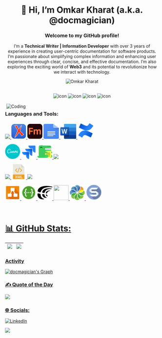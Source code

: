 <h1 align="center">👋 Hi, I’m Omkar Kharat (a.k.a. @docmagician)</h1>
<h3 align="center">Welcome to my GitHub profile!</h3>
<p align="center">I’m a <b>Technical Writer | Information Developer</b> with over 3 years of experience in creating user-centric documentation for software products. I’m passionate about simplifying complex information and enhancing user experiences through clear, concise, and effective documentation. I’m also exploring the exciting world of <b>Web3</b> and its potential to revolutionize how we interact with technology.</p>
<p align="center"> 
 <img src="https://komarev.com/ghpvc/?username=docmagician&label=Profile%20views&color=0e75b6&style=flat" alt="Omkar Kharat" /> 
</p>

<br>

<div align="center">
  <img src="https://techstack-generator.vercel.app/aws-icon.svg" alt="icon" width="50" height="50" />
  <img src="https://techstack-generator.vercel.app/github-icon.svg" alt="icon" width="50" height="50" />
  <img src="https://techstack-generator.vercel.app/restapi-icon.svg" alt="icon" width="50" height="50" />
  <img src="https://techstack-generator.vercel.app/docker-icon.svg" alt="icon" width="50" height="50" />
</div>

<br>
<img align="right" alt="Coding" width="500" src="https://user-images.githubusercontent.com/74038190/229223263-cf2e4b07-2615-4f87-9c38-e37600f8381a.gif">

<h3 align="left">Languages and Tools:</h3>

<p align="left">
  <a href="https://skillicons.dev">
    <img src="https://skillicons.dev/icons?i=vscode" />
  </a>
 <a href="https://github.com/docmagician/docmagician/blob/42b7909b58a484ace3909c6b363fa3f5ec170d12/assets/">
    <img src="https://github.com/docmagician/docmagician/blob/42b7909b58a484ace3909c6b363fa3f5ec170d12/assets/OxygenXMLEditor_icon_2019.svg" width="49" height="49">
  </a>
 <a href="https://github.com/docmagician/docmagician/blob/42b7909b58a484ace3909c6b363fa3f5ec170d12/assets/Adobe_FrameMaker_icon_2021.svg">
  <img src="https://github.com/docmagician/docmagician/blob/42b7909b58a484ace3909c6b363fa3f5ec170d12/assets/Adobe_FrameMaker_icon_2021.svg" width="49" height="49">
 </a>
 <a href="https://github.com/docmagician/docmagician/blob/42b7909b58a484ace3909c6b363fa3f5ec170d12/assets/">
  <img src="https://github.com/docmagician/docmagician/blob/42b7909b58a484ace3909c6b363fa3f5ec170d12/assets/Google_Docs_Logo.svg" width="51" height="49">
 </a>
  <a href="https://github.com/docmagician/docmagician/blob/42b7909b58a484ace3909c6b363fa3f5ec170d12/assets/">
  <img src="https://github.com/docmagician/docmagician/blob/42b7909b58a484ace3909c6b363fa3f5ec170d12/assets/Microsoft_Office_Word_Logo.svg" width="52" height="49">
 </a>
   <a href="https://github.com/docmagician/docmagician/blob/9ab300d111f3739c8f6ba912a4fe803a27224244/assets/">
  <img src="https://github.com/docmagician/docmagician/blob/9ab300d111f3739c8f6ba912a4fe803a27224244/assets/confluence-svgrepo-com.svg" width="55" height="55">
 </a>
</p>
<p align="left">
 <a href="https://github.com/docmagician/docmagician/blob/9ab300d111f3739c8f6ba912a4fe803a27224244/assets/canva.svg">
    <img src="https://github.com/docmagician/docmagician/blob/9ab300d111f3739c8f6ba912a4fe803a27224244/assets/canva.svg" width="49" height="49" />
  </a>
 <a href="https://github.com/docmagician/docmagician/blob/9ab300d111f3739c8f6ba912a4fe803a27224244/assets/">
    <img src="https://github.com/docmagician/docmagician/blob/9ab300d111f3739c8f6ba912a4fe803a27224244/assets/jira-1.svg" width="49" height="49" />
  </a>
  <a href="https://github.com/docmagician/docmagician/blob/9ab300d111f3739c8f6ba912a4fe803a27224244/assets/">
    <img src="https://github.com/docmagician/docmagician/blob/9ab300d111f3739c8f6ba912a4fe803a27224244/assets/docusaurus-svgrepo-com.svg" width="49" height="49" />
  </a>
  <a href="https://skillicons.dev">
    <img src="https://skillicons.dev/icons?i=git,github,gitlab" />
  </a>
</p>
<p align="left">
  <a href="https://skillicons.dev">
    <img src="https://skillicons.dev/icons?i=html,css,md" />
  </a> 
 <a href="https://github.com/docmagician/docmagician/blob/070fb97dbffc4e275867984cb68e957683fec786/assets/xml.svg" />
    <img src="https://github.com/docmagician/docmagician/blob/070fb97dbffc4e275867984cb68e957683fec786/assets/xml.svg" width="49" height="49" />
  </a>
   <a href="https://skillicons.dev">
    <img src="https://skillicons.dev/icons?i=ps,ai" />
  </a> 
 <p align="left">
 <a href="https://github.com/docmagician/docmagician/blob/9ab300d111f3739c8f6ba912a4fe803a27224244/assets/drawio-svgrepo-com.svg" />
    <img src="https://github.com/docmagician/docmagician/blob/9ab300d111f3739c8f6ba912a4fe803a27224244/assets/drawio-svgrepo-com.svg" width="49" height="49" />
  </a>
   <a href="https://github.com/docmagician/docmagician/blob/070fb97dbffc4e275867984cb68e957683fec786/assets/swagger-svgrepo-com%20(1).svg" />
      <img src="https://github.com/docmagician/docmagician/blob/070fb97dbffc4e275867984cb68e957683fec786/assets/swagger-svgrepo-com%20(1).svg" width="49" height="49" />
      <img src="https://github.com/docmagician/docmagician/blob/cca164ab3535cce7fc84c84e268eaf5a580646d3/assets/crowdin-svgrepo-com.svg" width="49" height="49" />
      <img src="https://github.com/docmagician/docmagician/blob/a01edceeec8be7b6f76e47cf482129bf4cef329e/assets/Symbol.svg" width="49" height="49" />
      <img src="https://github.com/docmagician/docmagician/blob/a01edceeec8be7b6f76e47cf482129bf4cef329e/assets/alfresco-svgrepo-com.svg" width="49" height="49" />
      <img src="https://github.com/docmagician/docmagician/blob/e6b4104f52aa51e2d88259e62d5321232406ccf0/assets/apps-snagit.svg" width="52" height="52" />
 <p align="left">
  
</p>

<br/>


# 📊 GitHub Stats:
| ![](https://github-readme-stats.vercel.app/api?username=docmagician&theme=radical&hide_border=false&include_all_commits=false&count_private=false)<br/> | ![](https://github-readme-streak-stats.herokuapp.com/?user=docmagician&theme=radical&hide_border=false)<br/> |
| --------------------------------------------------------------------------------------------------------------------------------- | ----------------------------------------------------------------------------------------------------------------------------------------------------------------------------------------------------------------- |


### Activity

![docmagician's Graph](https://github-readme-activity-graph.vercel.app/graph?username=docmagician&custom_title=DocMagician's%20GitHub%20Activity%20Graph&bg_color=0D1117&color=12de4c&line=12de4c&point=12de4c&area_color=FFFFFF&title_color=FFFFFF&area=true)

### ✍️ Quote of the Day
![](https://quotes-github-readme.vercel.app/api?type=horizontal&theme=dark)


### 🌐 Socials:
[![LinkedIn](https://img.shields.io/badge/LinkedIn-%230077B5.svg?logo=linkedin&logoColor=white)](www.linkedin.com/in/technicalwriteromkar-kharat-2947b7207)

<!--
### 😂 Quote of the Day
[![Github Readme Daily Quotes](https://readme-daily-quotes.vercel.app/api)](https://github.com/cheehwatang/github-readme-daily-quotes)

---
-->

[![](https://visitcount.itsvg.in/api?id=docmagician&icon=0&color=3)](https://visitcount.itsvg.in)


